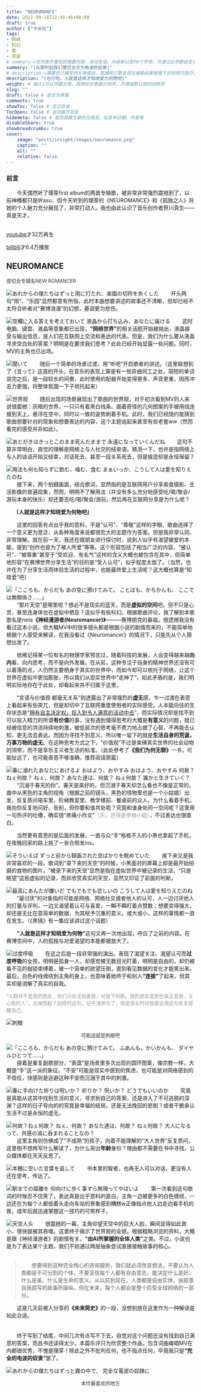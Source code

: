 ```yaml
---
title: "NEUROMANCE"
date: 2022-09-16T22:45:46+08:00
draft: true
author: ["卡米拉"]
tags:
- 网络
- 科幻
- 爱
- 荒诞
# summary->在列表页展现的摘要内容，自动生成，内容默认前70个字符，可通过此参数自定义，一般无需专门设置
summary: "⌈从那时起我们便完全沦为电波的奴隶⌋"
# description->需要自己编写的文章描述，是搜索引擎呈现在搜索结果链接下方的网页简介，建议设置
description: "⌈也行吧、人就是这样才知晓爱为何物吧⌋"
weight: # 输入1可以顶置文章，用来给文章展示排序，不填就默认按时间排序
slug: ""
draft: false # 是否为草稿
comments: true
showToc: false # 显示目录
TocOpen: false # 自动展开目录
hidemeta: false # 是否隐藏文章的元信息，如发布日期、作者等
disableShare: true 
showbreadcrumbs: true
cover:
    image: "posts/insight/images/neuromance.png"
    caption: ""
    alt: ""
    relative: false
---
```

<h3>前言</h3>
&ensp;&ensp;&ensp;&ensp;今天偶然听了理芽first album的两首专辑歌，被非常非常强烈震撼到了，以前神椿都只是听asu，但今天听到的理芽的《NEUROMANCE》和《孤独之人》将她的个人魅力充分展现了，非常打动人。我也由此认识了音乐创作者笹川真生——真是天才。
<br><br/>

[youtube](https://www.youtube.com/watch?v=LyTaD9pbI7M)才32万再生

[bilibili](https://www.bilibili.com/video/BV1NY411V774)才6.4万播放

<h2>NEUROMANCE</h2>
<font color=#333333 size=2>很切合专辑名NEW ROMANCER</font>

![あれからの僕たちはずっと雨に打たれ、楽園の切符を失くした](https://i.imgtg.com/2022/09/16/yVUgK.jpg)
&ensp;&ensp;&ensp;&ensp;开头两句“雨”、“乐园”显然都意有所指，此时本曲想要讲述的故事还不清晰，但却已经不太符合听者对“赛博浪漫”的幻想，基调更为悲伤。

![空欄に入る答えを考えておいて  液晶から打ち込み、あなたに届ける](https://i.imgtg.com/2022/09/16/yVkoS.jpg)
&ensp;&ensp;&ensp;&ensp;这时电脑、键盘、液晶等意象都已出现，<strong>“网络世界”</strong>的相关话题开始被抛出，液晶接受与输出信息，是人们在互联网上交流和表达的代表。但是，我们为什么要从液晶寻求空白处的答案？明明是在要求我们思考？此处已经开始显露一些问题。同时，MV的主角也已出场。

![聞いて](https://i.imgtg.com/2022/10/07/pt1Qt.jpg)
&ensp;&ensp;&ensp;&ensp;随后一个简单的场景过渡，用“听吧”开启歌者的讲述。（这里联想到了《言って》这首的开头，在音乐的表现上算是有一些异曲同工之处，简短的单词说完之后，是一段较长的间奏，此时使用的配器开始变得更多、声音更重，因而冲击力更强，将整体氛围一下子烘托起来）

![世界观](https://i.imgtg.com/2022/10/07/ptA6U.jpg)
&ensp;&ensp;&ensp;&ensp;随后出现的场景展现出了歌曲的世界观，对于初次看到MV的人来说很震撼：灰暗的世界，一只只有着黑白线条、画着奇怪的几何图案的手被用线连接到天上，悬浮在空中，同时以一致的姿势刷着手机。此时，我们已经隐约能猜到歌曲想要针对的现象和想要表达的内容，这个主题说起来甚至有些老套ww（然而看完的感受并非如此）。

![あとがきはきっとこのまま死んだままで 永遠になっていくんだね](https://i.imgtg.com/2022/10/08/p4qfv.jpg)
&ensp;&ensp;&ensp;&ensp;这句不算非常明白，直觉的理解是网络上与人社交的结束语。猜测一下，也许是指网络上与人的谈话开始又结束，对话死去、甚至一段关系死去，但是痕迹却是永恒保留？

![用法も何も知らずに飲む、噛む、食む まぁいっか、こうして人は愛を知りえたのね](https://i.imgtg.com/2022/10/08/p4fOr.jpg)
&ensp;&ensp;&ensp;&ensp;接下来，两个拍摄画面，结合歌词，显然指的是互联网用户分享美食摄影、生活影像的普遍现象，然而，明明不了解用法（并没有多么充分地感受吃/喝/聚会/游玩本身的快乐）却还要去吃/喝/聚会/游玩，然后再在互联网分享是为什么呢？

<strong>&ensp;&ensp;&ensp;&ensp;⌈人就是这样才知晓爱为何物吧⌋</strong>

&ensp;&ensp;&ensp;&ensp;这里的回答有点出乎我的意料，不是“认可”、“尊敬”这样的字眼，歌曲选择了一个意义更为宽泛、从各种角度来说都很宏大的主题作为答案。但是我非常认同、非常理解。就在前一天，我还在跟朋友进行探讨时，说到人似乎有渴望被爱的本能，提到“创作也是为了被人所爱”等等。这个形容包括了相当广泛的内容，“被认可”、“被尊重”甚至于“受欢迎、有名气”这样的含义大概也被包含在其中，但简单地形容“在赛博世界分享生活”的目的是“受人认可”，似乎程度太低了。（当然，也许在为了分享生活而体验生活的过程中，也能最终爱上生活呢？这大概也算是“知晓爱”吧）

![「こころも、からだも あの空に預けてみて。 ことばも、かちかんも、 ここでは無関係さ……」](https://i.imgtg.com/2022/10/08/p43vP.jpg)
&ensp;&ensp;&ensp;&ensp;“那片天空”是哪里呢？想必不是现实的蓝天，而是<strong>虚拟的空间</strong>吧。但不只是心灵，甚至连身体也在虚拟中栖息？这似乎有些科幻。根据歌曲评论，我了解到本歌歌名是neta<strong>《神经漫游者(Neuromancer)》</strong>———赛博朋克的鼻祖。很遗憾我没有看过这本小说，但大概MV中的很多镜头都是根据小说的剧情而来的，不能简单地根据个人感受来解读，在我没看过《Neuromancer》的情况下，只能先从个人猜想出发了。

&ensp;&ensp;&ensp;&ensp;依稀记得某一位有名的物理学家预言过，随着科技的发展，人会变得越来越<strong>向内</strong>看、向内思考，而不是向外发展。在从前，这种专注于自身的精神世界还没有可以着落的点，人仍然主要栖身于真实的世界中，而如今却可以依托于网络，让这个世界在虚拟中更加膨胀，所以我们从现实世界中“走神了”，如此矛盾的是，我们明明实际地存在于此处，却看起来并不归属于这里。

&ensp;&ensp;&ensp;&ensp;“言语与价值观 都毫无关系”则透露出了非常强烈的<strong>虚无</strong>感，乍一过渡在表意上看起来有些突兀，但是却切中了互联网重度使用者的实际感受。人本能向往的生存状态是“<u>拥有自主决定权，投入到令人满意的活动中去</u>”，而实际情况却是找不到可以投入精力的所谓<strong>有价值</strong>的事，没有遇到值得思考的大概是<strong>有意义</strong>的问题，就已经被信息的洪流持续地刺激，被低层次的思考毫不费力地占据了心智，不再能去认知，更无法去表达。而因为寻找不到意义，所以唯一留下的就是<strong>生活自身的荒诞，万事万物的虚无</strong>。在这种思考方式之下，“价值观”不过是束缚真实世界的社会动物的领带，而不是享乐主义者生活的标准。（此处参考了<strong>《我们为何无聊》</strong>一书，可能扯远了，也可能表意不够准确，推荐阅读原篇）

![春に溺れたあなたにあげるよ おはよう、おやすみ おはよう、おやすみ 何故？ねぇ何故？ ねぇ、何故？ あなた達は、何故？ ねぇ何故？ 誰かと生きていく？](https://i.imgtg.com/2022/10/09/p0b6g.jpg)
&ensp;&ensp;&ensp;&ensp;“沉溺于春天的你”。春天是美好的，但沉溺于春天却怎么看也不像是正常的。曲中从黑色的主角的视角（根据之前的镜头，黑色的怪物里也是一个小姑娘）出发，反复质问电车里、阶梯教室里、教学楼前、餐桌前的众人，为什么看着手机，我向你反复地问好、告别，但你要和谁共处呢？究竟和谁身处同一空间呢？这里用一句热评的吐槽，确实很“疼痛小作文”<font color=#999999>（乐，还得是李梅小姐）</font>，不过表达也很直白。

&ensp;&ensp;&ensp;&ensp;当然更有意思的是后面的发展，一直与众“手”格格不入的小黑也拿起了手机，在夜晚回家的路上挑了一张合照发ins。

![そういえば ずっと前から録画された空ばかりを眺めていた](https://i.imgtg.com/2022/10/09/p0W4l.jpg)
&ensp;&ensp;&ensp;&ensp;接下来又是我非常喜欢的一段。歌词到“录下来的天空”的时候，小黑面对的屏幕上却是最开始拍摄的食物的图片。“被录下来的天空”显然是指在虚拟世界中被记录的生活，“只是眺望”这些虚拟的记录，而非欣赏真实的天空，显然又印证了前面的判断。

![最高にあんたが嫌いだ でもでもでも恋しいの こうして人は愛を知りえたのね](https://i.imgtg.com/2022/10/09/p0xkB.jpg)
&ensp;&ensp;&ensp;&ensp;“最讨厌”的对象指的可能是网络、网络社交或者他人的认可，人一边讨厌他人的打量与评判，一边又渴望着认可与喜爱，一瞬不瞬盯着点赞数；想要变得强大，却还是无比在意简单的数据，为其赋予沉重的意义。或大或小，这样的事情都一直在发生。（《黑镜》有一集应该讲过这个话题）

&ensp;&ensp;&ensp;&ensp;<strong>“人就是这样才知晓爱为何物”</strong>这句又再一次地出现，呼应了之前的内容。在赛博空间中，人的孤独与对爱渴望的本能都被放大了。

![过度呼吸](https://img1.imgtp.com/2022/10/09/2orWokfw.gif)
&ensp;&ensp;&ensp;&ensp;在这之后是一段非常强的演出。表现了渴望关注、渴望认可而<strong>过度呼吸</strong>的女孩，明明是孤身一人，却感觉被无数目光盯着，明明是自由的，却仍被看不见的枷锁束缚着，被一个简单的欲望压倒，直到看见数据的变化才能笑出来。最后，白色的线缠绕到主角的身上，也意味着她终于和别人<strong>“连接”</strong>了起来，但其实却是消解了真实的自我。

<font color=#999999 size=2>“人群并不是我的朋友，他们只会注视着我，对我下判断。我的朋友是那些真正爱我、关心我的人”。无端想起了加缪的这句，记不清原句了，但是很长时间我都会用这句反复提醒自己。</font>

![刺眼](https://i.imgtg.com/2022/10/09/pS2rY.png)
<div style="text-align:center"><font color=#333333 size=2>可能这就是刺眼吧</font></div>

![「こころも、からだも あの空に預けてみて。 ふあんも、かいかんも、 ダイヤルひとつで……」](https://i.imgtg.com/2022/10/09/p0Unb.jpg)
&ensp;&ensp;&ensp;&ensp;接着是重复副歌部分，“表盘”是场景里多次出现的圆环图案，像宗教一样，大概是“手”这一派的象征。“不安”可能是现实中感到的焦虑，也可能是对网络感到的不信任，快感则是逃避这种不安而沉溺于其中的刺激。

![春に手向けた祈りは呪いか？ 祈りか？ 呪いか？ どうでもいいのか](https://i.imgtg.com/2022/10/09/pdrWt.jpg)
&ensp;&ensp;&ensp;&ensp;究竟是真能从这其中找到生活的意义，寻求到自己的答案，还是进入了不可逃脱的深渊？这样的日子导向的的究竟是幸福的结局，还是无法挽回的悲剧？或者干脆承认生活不过是永恒的虚无。

![何故？ねぇ何故？ ねぇ、何故？ あなた達は、何故？ ねぇ何故？ 大人になるって、共感の渦に呑まれることなの？](https://i.imgtg.com/2022/10/09/pdAgx.jpg)
&ensp;&ensp;&ensp;&ensp;这里主角则仿佛成了“不成熟”的孩子，向着不能理解的“大人世界”反复质问，这里倒不想再写什么解读了，为什么突出<strong>年龄</strong>身份？理由都不需要在书中寻找，公众媒体都在天天反思了。

![本棚に空いた言葉を返して](https://i.imgtg.com/2022/10/09/psOYx.jpg)
&ensp;&ensp;&ensp;&ensp;书本里的智者，也再无人可以对话，更没有人还在思考、传达了。

![駅までの距離を 仰向けに歩く事すら無理ってやばいよ](https://i.imgtg.com/2022/10/09/psoqj.jpg)
&ensp;&ensp;&ensp;&ensp;第一次看到这句歌词的时候忍不住笑了，表达真是出乎意料的直白。主角一边被更多的白色缠绕，一边还在为每个人都低着头走向车站的景象感到糟糕w正像指点他人边走边看手机的我，成年后就迅速掌握这一技巧的可笑样子。

![天空人头](https://i.imgtg.com/2022/10/09/psBCY.jpg)
&ensp;&ensp;&ensp;&ensp;很震撼的一幕，主角仰望天空中的巨大人脸，瞬间显得如此渺小，很快就被其吞噬。这里终于揭示了世界观的全貌。根据粗略浏览的资料，大概是跟《神经漫游者》的剧情有关，<strong>“由AI所掌握的全体人类”</strong>之类。不过，小说也是为了表达某个主题，我们不妨通过两层抽象尝试直接接触故事的核心。
<br></br>
<blockquote>
&ensp;&ensp;&ensp;&ensp;想要得到这种完全掏心的咨询服务，我们就必须改变想法，不要认为人类都是不可分割的个体，不要坚信每个人都有自由意志，能决定什么是好、什么是美、什么是生命的意义。从以前到现在，人类都是自由实体，由叙事自我叙写的故事所操纵。但在未来，每个人都会是整个巨型全球网络的一部分。
</blockquote>

&ensp;&ensp;&ensp;&ensp;这是几天前被人分享的<strong>《未来简史》</strong>的一段，没想到放在这里作为一种解读是如此合适。
<br></br>
<br/>
&ensp;&ensp;&ensp;&ensp;终于写到了结尾，中间几次有点写不下去，自觉对这个问题还没有找到自己满意的答案，而且书还读得太少。本篇乐评只为欣赏整个作品，包含词曲编唱MV在内都很优秀，不愧是理芽！除此之外不批判任何，也不指点任何，毕竟我只是<strong>“完全的电波的奴隶”</strong>罢了。

![あれからの僕たちはずっと霧の中で、 完全な電波の奴隷に](https://i.imgtg.com/2022/10/09/ps5SU.jpg)
<div style="text-align:center"><font color=#333333 size=2>本作最喜欢的地方</font></div>


